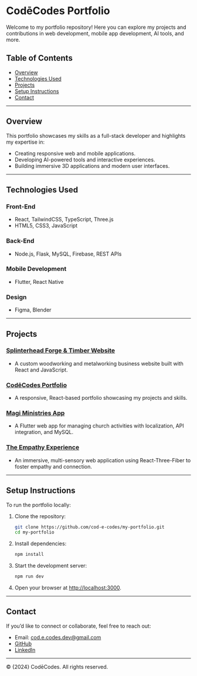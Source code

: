 # CodēCodes Portfolio

Welcome to my portfolio repository! Here you can explore my projects and contributions in web development, mobile app development, AI tools, and more.

## Table of Contents
- [Overview](#overview)
- [Technologies Used](#technologies-used)
- [Projects](#projects)
- [Setup Instructions](#setup-instructions)
- [Contact](#contact)

---

## Overview

This portfolio showcases my skills as a full-stack developer and highlights my expertise in:
- Creating responsive web and mobile applications.
- Developing AI-powered tools and interactive experiences.
- Building immersive 3D applications and modern user interfaces.

---

## Technologies Used

### Front-End
- React, TailwindCSS, TypeScript, Three.js
- HTML5, CSS3, JavaScript

### Back-End
- Node.js, Flask, MySQL, Firebase, REST APIs

### Mobile Development
- Flutter, React Native

### Design
- Figma, Blender

---

## Projects

### [Splinterhead Forge & Timber Website](#)
- A custom woodworking and metalworking business website built with React and JavaScript.

### [CodēCodes Portfolio](https://github.com/cod-e-codes/my-portfolio)
- A responsive, React-based portfolio showcasing my projects and skills.

### [Magi Ministries App](#)
- A Flutter web app for managing church activities with localization, API integration, and MySQL.

### [The Empathy Experience](#)
- An immersive, multi-sensory web application using React-Three-Fiber to foster empathy and connection.

---

## Setup Instructions

To run the portfolio locally:

1. Clone the repository:
    ```bash
    git clone https://github.com/cod-e-codes/my-portfolio.git
    cd my-portfolio
    ```

2. Install dependencies:
    ```bash
    npm install
    ```

3. Start the development server:
    ```bash
    npm run dev
    ```

4. Open your browser at [http://localhost:3000](http://localhost:3000).

---

## Contact

If you’d like to connect or collaborate, feel free to reach out:
- Email: cod.e.codes.dev@gmail.com
- [GitHub](https://github.com/cod-e-codes)
- [LinkedIn](https://linkedin.com/in/cod-e-codes)

---

&copy; {2024} CodēCodes. All rights reserved.